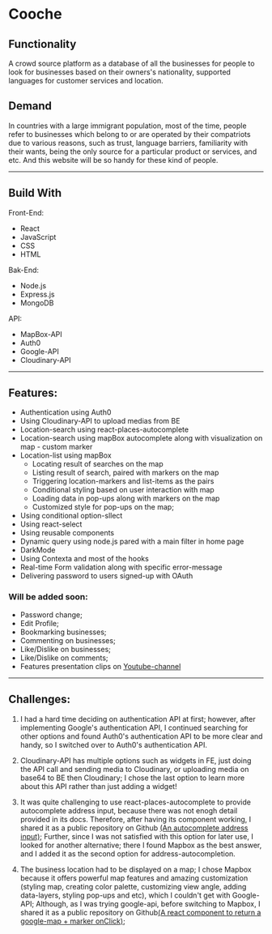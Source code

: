 # Cooche 

## Functionality
A crowd source platform as a database of all the businesses for people to look for businesses based on their owners's nationality, supported languages for customer services and location.

## Demand
In countries with a large immigrant population, most of the time, people refer to businesses which belong to or are operated by their compatriots due to various reasons, such as trust, language barriers, familiarity with their wants, being the only source for a particular product or services, and etc.
And this website will be so handy for these kind of people.

---

## Build With

Front-End:
- React
- JavaScript
- CSS
- HTML

Bak-End:
- Node.js
- Express.js
- MongoDB

API: 
- MapBox-API
- Auth0
- Google-API
- Cloudinary-API

---
## Features: 
- Authentication using Auth0
- Using Cloudinary-API to upload medias from BE
- Location-search using react-places-autocomplete
- Location-search using mapBox autocomplete along with visualization on map - custom marker 
- Location-list using mapBox 
  - Locating result of searches on the map
  - Listing result of search, paired with markers on the map
  - Triggering location-markers and list-items as the pairs
  - Conditional styling based on user interaction with map
  - Loading data in pop-ups along with markers on the map
  - Customized style for pop-ups on the map;
- Using conditional option-sllect
- Using react-select
- Using reusable components 
- Dynamic query using node.js pared with a main filter in home page
- DarkMode 
- Using Contexta and most of the hooks 
- Real-time Form validation along with specific error-message
- Delivering password to users signed-up with OAuth

### Will be added soon:
- Password change;
- Edit Profile;
- Bookmarking businesses;
- Commenting on businesses;
- Like/Dislike on businesses;
- Like/Dislike on comments;
- Features presentation clips on [Youtube-channel](https://www.youtube.com/playlist?list=PLLLQiihmrNNlZ0ytWwaEmlJmRqGosIJ63)


---
## Challenges: 

1. I had a hard time deciding on authentication API at first; however, after implementing Google's authentication API, I continued searching for other options and found Auth0's authentication API to be more clear and handy, so I switched over to Auth0's authentication API.

2. Cloudinary-API has multiple options such as widgets in FE, just doing the API call and sending media to Cloudinary, or uploading media on base64 to BE then Cloudinary; I chose the last option to learn more about this API rather than just adding a widget!

3. It was quite challenging to use react-places-autocomplete to provide autocomplete address input, because there was not enogh detail provided in its docs. Therefore, after having its component working, I shared it as a public repository on Github [(An autocomplete address input)](https://github.com/Davoudr/location);
Further, since I was not satisfied with this option for later use, I looked for another alternative; there I found Mapbox as the best answer, and I added it as the second option for address-autocompletion.

4. The business location had to be displayed on a map; I chose Mapbox because it offers powerful map features and amazing customization (styling map, creating color palette, customizing view angle, adding data-layers, styling pop-ups and etc), which I couldn't get with Google-API; Although, as I was trying google-api, before switching to Mapbox, I shared it as a public repository on Github[(A react component to return a google-map + marker onClick)](https://github.com/Davoudr/location);